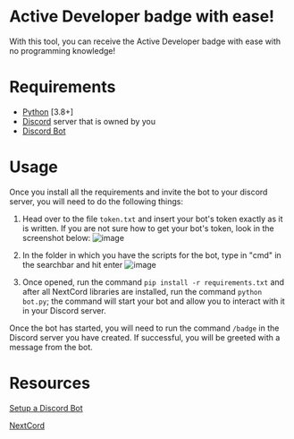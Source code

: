 # Active Developer badge with ease!

With this tool, you can receive the Active Developer badge with ease with no programming knowledge!

# Requirements
* [Python](https://www.python.org/downloads) [3.8+]
* [Discord](https://www.discord.com) server that is owned by you
* [Discord Bot](https://discord.com/developers/applications)

# Usage
Once you install all the requirements and invite the bot to your discord server, you will need to do the following things:

1. Head over to the file `token.txt` and insert your bot's token exactly as it is written. If you are not sure how to get your bot's token, look in the screenshot below:
![image](https://user-images.githubusercontent.com/54314787/220969565-6db5b59c-d4c1-408d-af2a-a52341e9b1e4.png)

2. In the folder in which you have the scripts for the bot, type in "cmd" in the searchbar and hit enter
![image](https://user-images.githubusercontent.com/54314787/220970196-3b4f0b4a-c14e-4d83-a965-710e0a94b132.png)

3. Once opened, run the command `pip install -r requirements.txt` and after all NextCord libraries are installed, run the command `python bot.py`; the command will start your bot and allow you to interact with it in your Discord server.

Once the bot has started, you will need to run the command `/badge` in the Discord server you have created. If successful, you will be greeted with a message from the bot.

# Resources
[Setup a Discord Bot](https://www.youtube.com/watch?v=PpYw7lQiNqI)

[NextCord](https://docs.nextcord.dev/en/stable/)
